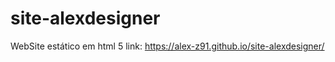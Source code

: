 
# site-alexdesigner
WebSite estático em html 5
link: https://alex-z91.github.io/site-alexdesigner/
